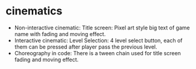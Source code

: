 # cinematics

- Non-interactive cinematic: Title screen: Pixel art style big text of game name with fading and moving effect.
- Interactive cinematic: Level Selection: 4 level select button, each of them can be pressed after player pass the previous level.
- Choreography in code: There is a tween chain used for title screen fading and moving effect.